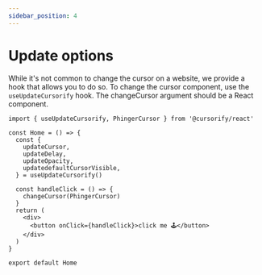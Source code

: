 ```yaml
---
sidebar_position: 4
---
```


# Update options

While it's not common to change the cursor on a website, we provide a hook that allows you to do so. To change the cursor component, use the `useUpdateCursorify` hook. The changeCursor argument should be a React component.

```tsx
import { useUpdateCursorify, PhingerCursor } from '@cursorify/react'

const Home = () => {
  const {
    updateCursor,
    updateDelay,
    updateOpacity,
    updatedefaultCursorVisible,
  } = useUpdateCursorify()

  const handleClick = () => {
    changeCursor(PhingerCursor)
  }
  return (
    <div>
      <button onClick={handleClick}>click me 🕹️</button>
    </div>
  )
}

export default Home
```

